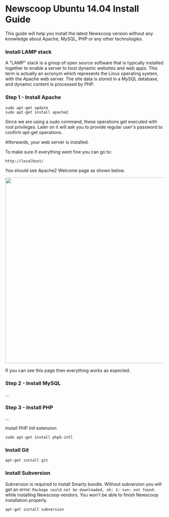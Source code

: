 # Newscoop Ubuntu 14.04 Install Guide

This guide will help you install the latest Newscoop version without any knowledge about Apache, MySQL, PHP or any other technologies.

### Install LAMP stack

A "LAMP" stack is a group of open source software that is typically installed together to enable a server to host dynamic websites and web apps. This term is actually an acronym which represents the Linux operating system, with the Apache web server. The site data is stored in a MySQL database, and dynamic content is processed by PHP.

### Step 1 - Install Apache

    sudo apt-get update
    sudo apt-get install apache2

Since we are using a sudo command, these operations get executed with root privileges. Later on it will ask you to provide regular user's password to confirm apt-get operations.

Afterwards, your web server is installed.

To make sure if everything went fine you can go to:

	http://localhost/

You should see Apache2 Welcome page as shown below.

<img src="https://dl.dropboxusercontent.com/u/35759363/Newscoop%20images/Zrzut%20ekranu%202014-07-07%2016.19.29.png" width="690" height="590">

If you can see this page then everything works as expected.

### Step 2 - Install MySQL

...

### Step 3 - Install PHP
...

Install PHP Intl extension

    sudo apt-get install php5-intl


### Install Git

    apt-get install git

### Install Subversion

Subversion is required to install Smarty bundle. Without subversion you will get an error: `Package could not be downloaded, sh: 1: svn: not found.` while installing Newscoop vendors. You won't be able to finish Newscoop installation properly.

    apt-get install subversion


